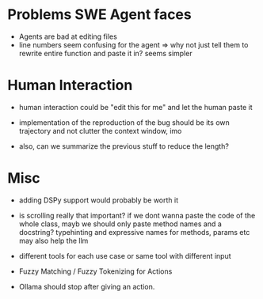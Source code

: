 # Problems SWE Agent faces
- Agents are bad at editing files
- line numbers seem confusing for the agent
=> why not just tell them to rewrite entire function and paste it in? seems simpler

# Human Interaction
- human interaction could be "edit this for me" and let the human paste it

- implementation of the reproduction of the bug should be its own trajectory and not clutter the context window, imo
- also, can we summarize the previous stuff to reduce the length?

# Misc
- adding DSPy support would probably be worth it

- is scrolling really that important? if we dont wanna paste the code of the whole class, mayb we should only paste method names and a docstring? typehinting and expressive names for methods, params etc may also help the llm

- different tools for each use case or same tool with different input

- Fuzzy Matching / Fuzzy Tokenizing for Actions

- Ollama should stop after giving an action.